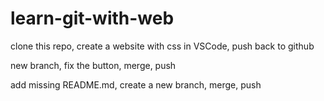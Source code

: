 # learn-git-with-web
clone this repo, create a website with css in VSCode, push back to github

 new branch, fix the button, merge, push

add missing README.md, create a new branch, merge, push

